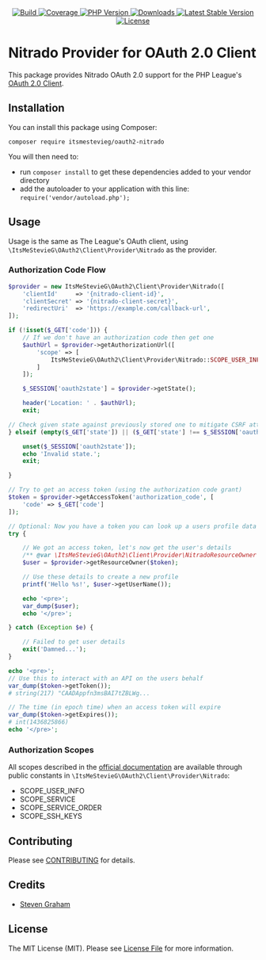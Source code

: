 <div align="center">
    <a href="https://github.com/itsmestevieg/oauth2-nitrado/actions" title="Build">
        <img src="https://img.shields.io/github/workflow/status/itsmestevieg/oauth2-nitrado/ci?style=for-the-badge" alt="Build">
    </a>
    <a href="https://scrutinizer-ci.com/g/itsmestevieg/oauth2-nitrado/" title="Coverage">
        <img src="https://img.shields.io/codecov/c/gh/itsmestevieg/oauth2-nitrado?style=for-the-badge" alt="Coverage">
    </a>
    <a href="https://php.net" title="PHP Version">
        <img src="https://img.shields.io/badge/php-%3E%3D%207.3-8892BF.svg?style=for-the-badge" alt="PHP Version">
    </a>
    <a href="https://packagist.org/packages/itsmestevieg/oauth2-nitrado" title="Downloads">
        <img src="https://img.shields.io/packagist/dt/itsmestevieg/oauth2-nitrado.svg?style=for-the-badge" alt="Downloads">
    </a>
    <a href="https://packagist.org/packages/itsmestevieg/oauth2-nitrado" title="Latest Stable Version">
        <img src="https://img.shields.io/packagist/v/itsmestevieg/oauth2-nitrado.svg?style=for-the-badge" alt="Latest Stable Version">
    </a>
    <a href="https://packagist.org/packages/itsmestevieg/oauth2-nitrado" title="License">
        <img src="https://img.shields.io/packagist/l/itsmestevieg/oauth2-nitrado.svg?style=for-the-badge" alt="License">
    </a>
</div>

# Nitrado Provider for OAuth 2.0 Client

This package provides Nitrado OAuth 2.0 support for the PHP League's [OAuth 2.0 Client](https://github.com/thephpleague/oauth2-client).

## Installation

You can install this package using Composer:

```
composer require itsmestevieg/oauth2-nitrado
```

You will then need to:

- run `composer install` to get these dependencies added to your vendor directory
- add the autoloader to your application with this line: `require('vendor/autoload.php');`

## Usage

Usage is the same as The League's OAuth client, using `\ItsMeStevieG\OAuth2\Client\Provider\Nitrado` as the provider.

### Authorization Code Flow

```php
$provider = new ItsMeStevieG\OAuth2\Client\Provider\Nitrado([
    'clientId'     => '{nitrado-client-id}',
    'clientSecret' => '{nitrado-client-secret}',
    'redirectUri'  => 'https://example.com/callback-url',
]);

if (!isset($_GET['code'])) {
    // If we don't have an authorization code then get one
    $authUrl = $provider->getAuthorizationUrl([
        'scope' => [
            ItsMeStevieG\OAuth2\Client\Provider\Nitrado::SCOPE_USER_INFO,
        ]
    ]);

    $_SESSION['oauth2state'] = $provider->getState();

    header('Location: ' . $authUrl);
    exit;

// Check given state against previously stored one to mitigate CSRF attack
} elseif (empty($_GET['state']) || ($_GET['state'] !== $_SESSION['oauth2state'])) {

    unset($_SESSION['oauth2state']);
    echo 'Invalid state.';
    exit;

}

// Try to get an access token (using the authorization code grant)
$token = $provider->getAccessToken('authorization_code', [
    'code' => $_GET['code']
]);

// Optional: Now you have a token you can look up a users profile data
try {

    // We got an access token, let's now get the user's details
    /** @var \ItsMeStevieG\OAuth2\Client\Provider\NitradoResourceOwner $user */
    $user = $provider->getResourceOwner($token);

    // Use these details to create a new profile
    printf('Hello %s!', $user->getUserName());

    echo '<pre>';
    var_dump($user);
    echo '</pre>';

} catch (Exception $e) {

    // Failed to get user details
    exit('Damned...');
}

echo '<pre>';
// Use this to interact with an API on the users behalf
var_dump($token->getToken());
# string(217) "CAADAppfn3msBAI7tZBLWg...

// The time (in epoch time) when an access token will expire
var_dump($token->getExpires());
# int(1436825866)
echo '</pre>';
```

### Authorization Scopes

All scopes described in the [official documentation](https://doc.nitrado.net/#api-OAuth_2-CreateAuthToken) are available through public constants in `\ItsMeStevieG\OAuth2\Client\Provider\Nitrado`:

- SCOPE_USER_INFO
- SCOPE_SERVICE
- SCOPE_SERVICE_ORDER
- SCOPE_SSH_KEYS

## Contributing

Please see [CONTRIBUTING](https://github.com/itsmestevieg/oauth2-nitrado/blob/master/CONTRIBUTING.md) for details.

## Credits

- [Steven Graham](https://github.com/ItsMeStevieG)

## License

The MIT License (MIT). Please see [License File](https://github.com/itsmestevieg/oauth2-nitrado/blob/master/LICENSE) for more information.
